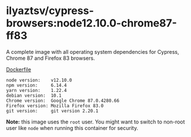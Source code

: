 # ilyaztsv/cypress-browsers:node12.10.0-chrome87-ff83

A complete image with all operating system dependencies for Cypress, Chrome
87 and Firefox 83 browsers.

[Dockerfile](Dockerfile)

```text
node version:    v12.10.0
npm version:     6.14.4
yarn version:    1.22.4
debian version:  10.1
Chrome version:  Google Chrome 87.0.4280.66
Firefox version: Mozilla Firefox 83.0
git version:     git version 2.20.1
```

**Note:** this image uses the `root` user. You might want to switch to non-root
user like `node` when running this container for security.
